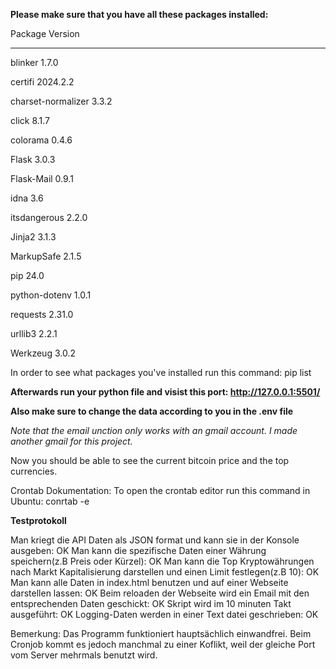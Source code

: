 **Please make sure that you have all these packages installed:**

Package            Version
------------------ --------
blinker            1.7.0

certifi            2024.2.2

charset-normalizer 3.3.2

click              8.1.7

colorama           0.4.6

Flask              3.0.3

Flask-Mail         0.9.1

idna               3.6

itsdangerous       2.2.0

Jinja2             3.1.3

MarkupSafe         2.1.5

pip                24.0

python-dotenv      1.0.1

requests           2.31.0

urllib3            2.2.1

Werkzeug           3.0.2


In order to see what packages you've installed run this command: pip list


**Afterwards run your python file and visist this port: http://127.0.0.1:5501/**

**Also make sure to change the data according to you in the .env file**

*Note that the email unction only works with an gmail account. I made another gmail for this project.*

Now you should be able to see the current bitcoin price and the top currencies.

Crontab Dokumentation:
To open the crontab editor run this command in Ubuntu: conrtab -e

**Testprotokoll**

Man kriegt die API Daten als JSON format und kann sie in der Konsole ausgeben: OK
Man kann die spezifische Daten einer Währung speichern(z.B Preis oder Kürzel): OK
Man kann die Top Kryptowährungen nach Markt Kapitalisierung darstellen und einen Limit festlegen(z.B 10): OK
Man kann alle Daten in index.html benutzen und auf einer Webseite darstellen lassen: OK
Beim reloaden der Webseite wird ein Email mit den entsprechenden Daten geschickt: OK
Skript wird im 10 minuten Takt ausgeführt: OK
Logging-Daten werden in einer Text datei geschrieben: OK

Bemerkung: Das Programm funktioniert hauptsächlich einwandfrei. Beim Cronjob kommt es jedoch manchmal zu einer Koflikt, weil der gleiche Port vom Server mehrmals benutzt wird.
